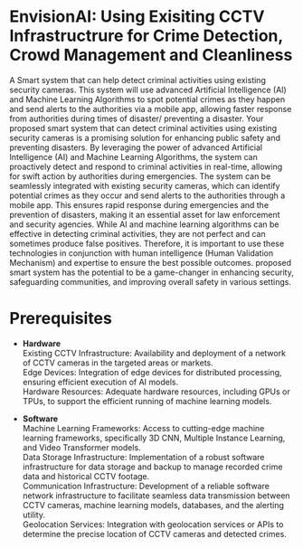 # EnvisionAI: Using Exisiting CCTV Infrastructrure for Crime Detection, Crowd Management and Cleanliness

A Smart system that can help detect criminal activities using existing security cameras. This system will use advanced Artificial Intelligence (AI) and Machine Learning Algorithms to spot potential crimes as they happen and send alerts to the authorities via a mobile app, allowing faster response from authorities during times of disaster/ preventing a disaster.
Your proposed smart system that can detect criminal activities using existing security cameras is a promising solution for enhancing public safety and preventing disasters. By leveraging the power of advanced Artificial Intelligence (AI) and Machine Learning Algorithms, the system can proactively detect and respond to criminal activities in real-time, allowing for swift action by authorities during emergencies.
The system can be seamlessly integrated with existing security cameras, which can identify potential crimes as they occur and send alerts to the authorities through a mobile app. This ensures rapid response during emergencies and the prevention of disasters, making it an essential asset for law enforcement and security agencies.
While AI and machine learning algorithms can be effective in detecting criminal activities, they are not perfect and can sometimes produce false positives. Therefore, it is important to use these technologies in conjunction with human intelligence (Human Validation Mechanism) and expertise to ensure the best possible outcomes. proposed smart system has the potential to be a game-changer in enhancing security, safeguarding communities, and improving overall safety in various settings.

# Prerequisites
* **Hardware**   
Existing CCTV Infrastructure: Availability and deployment of a network of CCTV cameras in the targeted areas or markets.   
Edge Devices: Integration of edge devices for distributed processing, ensuring efficient execution of AI models.  
Hardware Resources: Adequate hardware resources, including GPUs or TPUs, to support the efficient running of machine learning models.

* **Software**  
Machine Learning Frameworks: Access to cutting-edge machine learning frameworks, specifically 3D CNN, Multiple Instance Learning, and Video Transformer models.  
Data Storage Infrastructure: Implementation of a robust software infrastructure for data storage and backup to manage recorded crime data and historical CCTV footage.  
Communication Infrastructure: Development of a reliable software network infrastructure to facilitate seamless data transmission between CCTV cameras, machine learning models, databases, and the alerting utility.  
Geolocation Services: Integration with geolocation services or APIs to determine the precise location of CCTV cameras and detected crimes.

